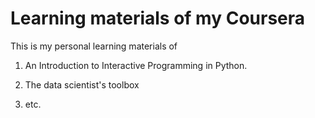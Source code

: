 # Learning materials of my Coursera
This is my personal learning materials of 

1. An Introduction to Interactive Programming in Python.

2. The data scientist's toolbox

3. etc.

